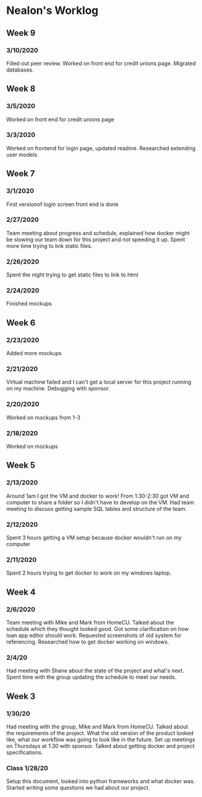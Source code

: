 # Nealon's Worklog

## Week 9

### 3/10/2020
Filled out peer review. Worked on front end for credit unions page. Migrated databases.

## Week 8

### 3/5/2020
Worked on front end for credit unions page

### 3/3/2020
Worked on frontend for login page, updated readme. Researched extending user models.

## Week 7

### 3/1/2020
First versionof login screen front end is done

### 2/27/2020
Team meeting about progress and schedule, explained how docker might be slowing our team down for this project and not speeding it up. Spent more time trying to link static files.

### 2/26/2020
Spent the night trying to get static files to link to html

### 2/24/2020
Finished mockups

## Week 6

### 2/23/2020
Added more mockups

### 2/21/2020
Virtual machine failed and I can't get a local server for this project running on my machine. Debugging with sponsor.

### 2/20/2020
Worked on mockups from 1-3

### 2/18/2020
Worked on mockups

## Week 5

### 2/13/2020
Around 1am I got the VM and docker to work!
From 1:30-2:30 got VM and computer to share a folder so I didn't have to develop on the VM.
Had team meeting to discuss getting sample SQL tables and structure of the team.

### 2/12/2020
Spent 3 hours getting a VM setup because docker wouldn't run on my computer

### 2/11/2020
Spent 2 hours trying to get docker to work on my windows laptop.

## Week 4

### 2/6/2020
Team meeting with Mike and Mark from HomeCU. Talked about the schedule which they thought looked good. Got some clarification on how loan app editor should work. Requested screenshots of old system for referencing. Researched how to get docker working on windows.

### 2/4/20
Had meeting with Shane about the state of the project and what's next. Spent time with the group updating the schedule to meet our needs.

## Week 3

### 1/30/20
Had meeting with the group, Mike and Mark from HomeCU. Talked about the requirements of the project. What the old version of the product looked like, what our workflow was going to look like in the future. Set up meetings on Thursdays at 1:30 with sponsor. Talked about getting docker and project specifications. 

### Class 1/28/20
Setup this document, looked into python frameworks and what docker was. Started writing some questions we had about our project.